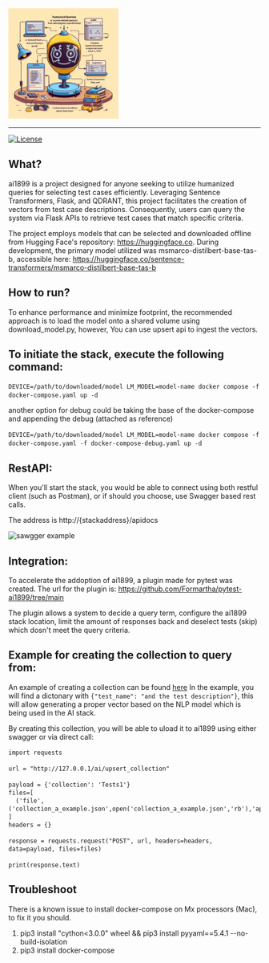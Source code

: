 <img src=".readme/ai1899-cover.jpeg" alt="ai1899 cover" width="220">

------

[![License](https://img.shields.io/badge/License-MIT-blue.svg)](https://opensource.org/license/mit)

What?
------
ai1899 is a project designed for anyone seeking to utilize humanized queries for selecting test cases efficiently.
Leveraging Sentence Transformers, Flask, and QDRANT, this project facilitates the creation of vectors from test case descriptions.
Consequently, users can query the system via Flask APIs to retrieve test cases that match specific criteria.

The project employs models that can be selected and downloaded offline from Hugging Face's repository: https://huggingface.co.
During development, the primary model utilized was msmarco-distilbert-base-tas-b, accessible here: https://huggingface.co/sentence-transformers/msmarco-distilbert-base-tas-b

How to run?
----------
To enhance performance and minimize footprint,
the recommended approach is to load the model onto a shared volume using download_model.py, however,
You can use upsert api to ingest the vectors.

To initiate the stack, execute the following command:
-----------------------------------------------------
```DEVICE=/path/to/downloaded/model LM_MODEL=model-name docker compose -f docker-compose.yaml up -d```

another option for debug could be taking the base of the docker-compose and appending the debug (attached as reference)

```DEVICE=/path/to/downloaded/model LM_MODEL=model-name docker compose -f docker-compose.yaml -f docker-compose-debug.yaml up -d```

RestAPI:
-------
When you'll start the stack, you would be able to connect using both restful client (such as Postman),
or if should you choose, use Swagger based rest calls.

The address is http://{stackaddress}/apidocs

<img src=".readme/swagger_example.jpg" alt="sawgger example" width="300">

Integration:
------------
To accelerate the addoption of ai1899, a plugin made for pytest was created.
The url for the plugin is: https://github.com/Formartha/pytest-ai1899/tree/main

The plugin allows a system to decide a query term, configure the ai1899 stack location,
limit the amount of responses back and deselect tests (skip) which dosn't meet the query criteria.

Example for creating the collection to query from:
---------------------------------------------------
An example of creating a collection can be found <a href="ai1899/examples/collection_a_example.json">here</a>
In the example, you will find a dictonary with ```{"test_name": "and the test description"}```, this will allow generating a proper vector based on the NLP model which is being used in the AI stack.

By creating this collection, you will be able to uload it to ai1899 using either swagger or via direct call:

```
import requests

url = "http://127.0.0.1/ai/upsert_collection"

payload = {'collection': 'Tests1'}
files=[
  ('file',('collection_a_example.json',open('collection_a_example.json','rb'),'application/json'))
]
headers = {}

response = requests.request("POST", url, headers=headers, data=payload, files=files)

print(response.text)
```

Troubleshoot
------------
There is a known issue to install docker-compose on Mx processors (Mac), to fix it you should.
1. pip3 install "cython<3.0.0" wheel && pip3 install pyyaml==5.4.1 --no-build-isolation
2. pip3 install docker-compose
